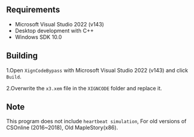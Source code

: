 ## Requirements

- Microsoft Visual Studio 2022 (v143)
- Desktop development with C++
- Windows SDK 10.0

## Building
1.Open `XignCodeBypass` with Microsoft Visual Studio 2022 (v143) and click `Build`.

2.Overwrite the `x3.xem` file in the `XIGNCODE` folder and replace it.

## Note

This program does not include `heartbeat simulation`, For old versions of CSOnline (2016~2018), Old MapleStory(x86).
